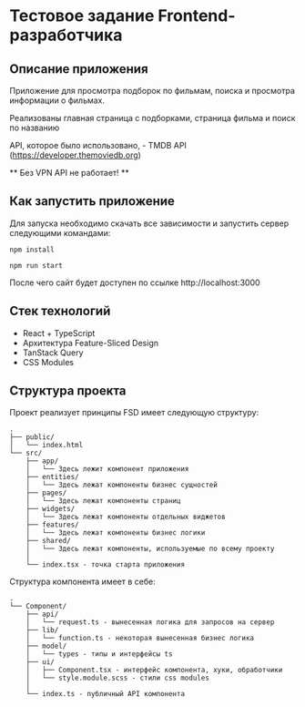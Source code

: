 # Тестовое задание Frontend-разработчика

## Описание приложения

Приложение для просмотра подборок по фильмам, поиска и просмотра информации о фильмах. 

Реализованы главная страница с подборками, страница фильма и поиск по названию

API, которое было использовано, - TMDB API (https://developer.themoviedb.org)

** Без VPN API не работает! **
                                                                                                                                                                                                                                                                                                                                                                                        
## Как запустить приложение
Для запуска необходимо скачать все зависимости и запустить сервер следующими командами:

```npm install```

```npm run start```

После чего сайт будет доступен по ссылке http://localhost:3000

## Стек технологий
- React + TypeScript
- Архитектура Feature-Sliced Design
- TanStack Query
- CSS Modules

## Структура проекта
Проект реализует принципы FSD имеет следующую структуру:
```
.
├── public/
│   └── index.html
└── src/
    ├── app/
    │   └── Здесь лежит компонент приложения
    ├── entities/
    │   └── Здесь лежат компоненты бизнес сущностей
    ├── pages/
    │   └── Здесь лежат компоненты страниц
    ├── widgets/
    │   └── Здесь лежат компоненты отдельных виджетов
    ├── features/
    │   └── Здесь лежат компоненты бизнес логики
    ├── shared/
    │   └── Здесь лежат компоненты, используемые по всему проекту
    │
    └── index.tsx - точка старта приложения
```

Структура компонента имеет в себе:
```
.
└── Component/
    ├── api/
    │   └── request.ts - вынесенная логика для запросов на сервер
    ├── lib/
    │   └── function.ts - некоторая вынесенная бизнес логика
    ├── model/
    │   └── types - типы и интерфейсы ts
    ├── ui/
    │   ├── Component.tsx - интерфейс компонента, хуки, обработчики
    │   └── style.module.scss - стили css modules
    │
    └── index.ts - публичный API компонента
```
